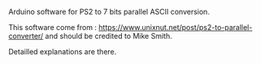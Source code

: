 Arduino software for PS2 to 7 bits parallel ASCII conversion.

This software come from :
https://www.unixnut.net/post/ps2-to-parallel-converter/
and should be credited to Mike Smith.

Detailled explanations are there.
